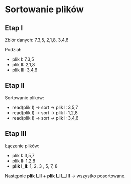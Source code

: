 # Sortowanie plików

## Etap I
Zbiór danych: 7,3,5, 2,1,8, 3,4,6

Podział:
- plik I: 7,3,5
- plik II: 2,1,8
- plik III: 3,4,6

## Etap II
Sortowanie plików:
- read(plik I) -> sort -> plik I: 3,5,7
- read(plik I) -> sort -> plik I: 1,2,8
- read(plik I) -> sort -> plik I: 3,4,6

## Etap III
Łączenie plików:

- plik I: 3,5,7
- plik II: 1,2,8
- **plik I_II**: 1, 2, 3 , 5, 7, 8

Następnie **plik I_II** + **plik I_II__III** -> wszystko posortowane.
